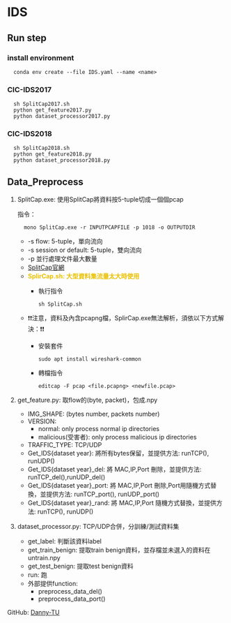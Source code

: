 # IDS

## Run step
### install environment

      conda env create --file IDS.yaml --name <name>

### CIC-IDS2017

      sh SplitCap2017.sh
      python get_feature2017.py
      python dataset_processor2017.py

### CIC-IDS2018

      sh SplitCap2018.sh
      python get_feature2018.py
      python dataset_processor2018.py

## Data_Preprocess
1. SplitCap.exe: 使用SplitCap將資料按5-tuple切成一個個pcap

   指令：

         mono SplitCap.exe -r INPUTPCAPFILE -p 1018 -o OUTPUTDIR
   - -s flow: 5-tuple，單向流向
   - -s session or default: 5-tuple，雙向流向
   - -p 並行處理文件最大數量
   - [SplitCap官網](https://www.netresec.com/?page=SplitCap)
   - **<font color=EAC100>SplirCap.sh: 大型資料集流量太大時使用</font>**
      - 執行指令

            sh SplitCap.sh

   - ❗❗注意，資料及內含pcapng檔，SplirCap.exe無法解析，須依以下方式解決：❗❗
      - 安裝套件

            sudo apt install wireshark-common

      - 轉檔指令

            editcap -F pcap <file.pcapng> <newfile.pcap>

2. get_feature.py: 取flow的(byte, packet)，包成.npy
   - IMG_SHAPE: (bytes number, packets number)
   - VERSION:
      - normal: only process normal ip directories
      - malicious(受害者): only process malicious ip directories
   - TRAFFIC_TYPE: TCP/UDP
   - Get_IDS{dataset year}: 將所有bytes保留，並提供方法: runTCP(), runUDP()
   - Get_IDS{dataset year}_del: 將 MAC,IP,Port 刪除，並提供方法: runTCP_del(),runUDP_del()
   - Get_IDS{dataset year}_port: 將 MAC,IP,Port 刪除,Port用隨機方式替換，並提供方法: runTCP_port(), runUDP_port()
   - Get_IDS{dataset year}_rand: 將 MAC,IP,Port 隨機方式替換，並提供方法: runTCP(), runUDP()

3. dataset_processor.py: TCP/UDP合併，分訓練/測試資料集
   - get_label: 判斷該資料label
   - get_train_benign: 提取train benign資料，並存檔並未選入的資料在untrain.npy
   - get_test_benign: 提取test benign資料
   - run: 跑
   - 外部提供function:
      - preprocess_data_del()
      - preprocess_data_port()

GitHub: [Danny-TU](https://github.com/Danny-TU)